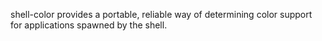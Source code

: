 shell-color provides a portable, reliable way of determining color support for applications spawned by the shell.
